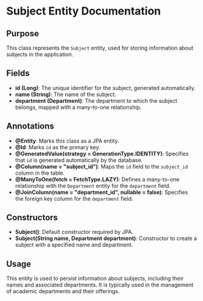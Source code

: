 # Subject Entity Documentation

## Purpose

This class represents the `Subject` entity, used for storing information about subjects in the application.

## Fields

- **id (Long)**: The unique identifier for the subject, generated automatically.
- **name (String)**: The name of the subject.
- **department (Department)**: The department to which the subject belongs, mapped with a many-to-one relationship.

## Annotations

- **@Entity**: Marks this class as a JPA entity.
- **@Id**: Marks `id` as the primary key.
- **@GeneratedValue(strategy = GenerationType.IDENTITY)**: Specifies that `id` is generated automatically by the database.
- **@Column(name = "subject_id")**: Maps the `id` field to the `subject_id` column in the table.
- **@ManyToOne(fetch = FetchType.LAZY)**: Defines a many-to-one relationship with the `Department` entity for the `department` field.
- **@JoinColumn(name = "department_id", nullable = false)**: Specifies the foreign key column for the `department` field.

## Constructors

- **Subject()**: Default constructor required by JPA.
- **Subject(String name, Department department)**: Constructor to create a subject with a specified name and department.

## Usage

This entity is used to persist information about subjects, including their names and associated departments. It is typically used in the management of academic departments and their offerings.


